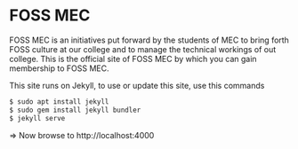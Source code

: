 # FOSS MEC

FOSS MEC is an initiatives put forward by the students of MEC to bring forth FOSS culture at our college and to manage the technical workings of out college. This is the official site of FOSS MEC by which you can gain membership to FOSS MEC.

This site runs on Jekyll, to use or update this site, use this commands

```sh
$ sudo apt install jekyll
$ sudo gem install jekyll bundler
$ jekyll serve
```

 => Now browse to http://localhost:4000
